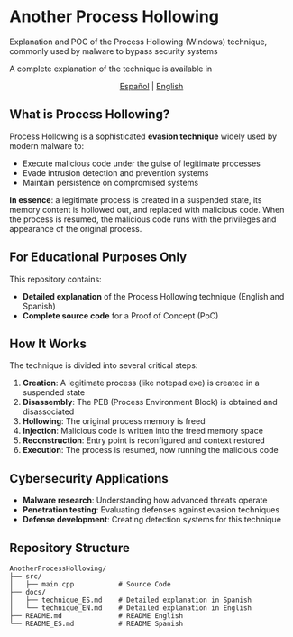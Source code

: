 # Another Process Hollowing
Explanation and POC of the Process Hollowing (Windows) technique, commonly used by malware to bypass security systems

A complete explanation of the technique is available in 
<p align="center">
  <a href="docs/technique_ES.md">Español</a> |
  <a href="docs/technique_EN.md">English</a>
</p>

## What is Process Hollowing?
Process Hollowing is a sophisticated **evasion technique** widely used by modern malware to:
- Execute malicious code under the guise of legitimate processes
- Evade intrusion detection and prevention systems
- Maintain persistence on compromised systems

**In essence**: a legitimate process is created in a suspended state, its memory content is hollowed out, and replaced with malicious code. When the process is resumed, the malicious code runs with the privileges and appearance of the original process.

## For Educational Purposes Only
This repository contains:
- **Detailed explanation** of the Process Hollowing technique (English and Spanish)
- **Complete source code** for a Proof of Concept (PoC)

## How It Works
The technique is divided into several critical steps:
1. **Creation**: A legitimate process (like notepad.exe) is created in a suspended state
2. **Disassembly**: The PEB (Process Environment Block) is obtained and disassociated
3. **Hollowing**: The original process memory is freed
4. **Injection**: Malicious code is written into the freed memory space
5. **Reconstruction**: Entry point is reconfigured and context restored
6. **Execution**: The process is resumed, now running the malicious code

## Cybersecurity Applications
- **Malware research**: Understanding how advanced threats operate
- **Penetration testing**: Evaluating defenses against evasion techniques
- **Defense development**: Creating detection systems for this technique

## Repository Structure
```
AnotherProcessHollowing/
├── src/
│   ├── main.cpp           # Source Code
├── docs/                  
│   ├── technique_ES.md    # Detailed explanation in Spanish
│   └── technique_EN.md    # Detailed explanation in English
├── README.md              # README English
└── README_ES.md           # README Spanish
```
